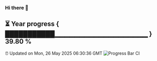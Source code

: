 ### Hi there 👋
⏳ Year progress { ███████████▁▁▁▁▁▁▁▁▁▁▁▁▁▁▁▁▁▁▁ } 39.80 %
---
⏰ Updated on Mon, 26 May 2025 06:30:36 GMT
![Progress Bar CI](https://github.com/liununu/liununu/workflows/Progress%20Bar%20CI/badge.svg)
